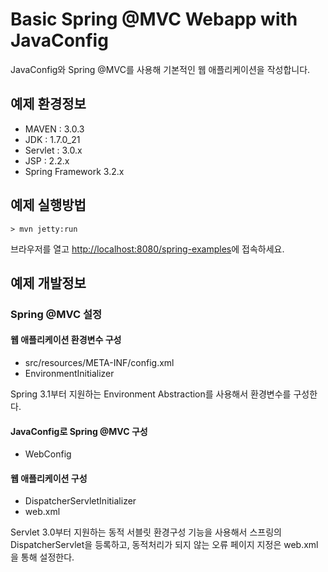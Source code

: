 Basic Spring @MVC Webapp with JavaConfig
========================================

JavaConfig와 Spring @MVC를 사용해 기본적인 웹 애플리케이션을 작성합니다.

예제 환경정보
-----------

* MAVEN : 3.0.3
* JDK : 1.7.0_21
* Servlet : 3.0.x
* JSP : 2.2.x
* Spring Framework 3.2.x

예제 실행방법
-----------

    > mvn jetty:run

브라우저를 열고 [http://localhost:8080/spring-examples](http://localhost:8080/spring-examples)에 접속하세요.

예제 개발정보
-----------

### Spring @MVC 설정

#### 웹 애플리케이션 환경변수 구성

* src/resources/META-INF/config.xml
* EnvironmentInitializer

Spring 3.1부터 지원하는 Environment Abstraction를 사용해서 환경변수를 구성한다.

#### JavaConfig로 Spring @MVC 구성

* WebConfig

#### 웹 애플리케이션 구성

* DispatcherServletInitializer
* web.xml

Servlet 3.0부터 지원하는 동적 서블릿 환경구성 기능을 사용해서 스프링의 DispatcherServlet을 등록하고,
동적처리가 되지 않는 오류 페이지 지정은 web.xml을 통해 설정한다.